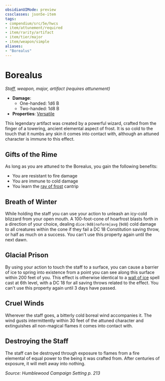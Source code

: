 ```yaml
---
obsidianUIMode: preview
cssclasses: json5e-item
tags:
- compendium/src/5e/hwcs
- item/attunement/required
- item/rarity/artifact
- item/tier/major
- item/weapon/simple
aliases: 
- "Borealus"
---
```

# Borealus
*Staff, weapon, major, artifact (requires attunement)*  

- **Damage**:
  - One-handed: 1d6 B
  - Two-handed: 1d8 B
- **Properties**: [Versatile](2-Mechanics/CLI/rules/item-properties.md#Versatile)

This legendary artifact was created by a powerful wizard, crafted from the finger of a towering, ancient elemental aspect of frost. It is so cold to the touch that it numbs any skin it comes into contact with, although an attuned character is immune to this effect.

## Gifts of the Rime

As long as you are attuned to the Borealus, you gain the following benefits:

- You are resistant to fire damage  
- You are immune to cold damage  
- You learn the [ray of frost](2-Mechanics/CLI/spells/ray-of-frost.md) cantrip  

## Breath of Winter

While holding the staff you can use your action to unleash an icy-cold blizzard from your open mouth. A 100-foot-cone of hoarfrost blasts forth in a direction of your choice, dealing `dice:9d8|noform|avg` (`9d8`) cold damage to all creatures within the cone if they fail a DC 18 Constitution saving throw, or half as much on a success. You can't use this property again until the next dawn.

## Glacial Prison

By using your action to touch the staff to a surface, you can cause a barrier of ice to spring into existence from a point you can see along this surface within 200 feet of you. This effect is otherwise identical to a [wall of ice](2-Mechanics/CLI/spells/wall-of-ice.md) spell cast at 6th level, with a DC 18 for all saving throws related to the effect. You can't use this property again until 3 days have passed.

## Cruel Winds

Wherever the staff goes, a bitterly cold boreal wind accompanies it. The wind gusts intermittently within 30 feet of the attuned character and extinguishes all non-magical flames it comes into contact with.

## Destroying the Staff

The staff can be destroyed through exposure to flames from a fire elemental of equal power to the being it was crafted from. After centuries of exposure, it will melt away into nothing.

*Source: Humblewood Campaign Setting p. 213*